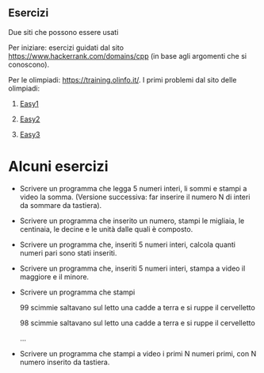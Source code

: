 ## Esercizi

Due siti che possono essere usati

Per iniziare: esercizi guidati dal sito https://www.hackerrank.com/domains/cpp (in base agli argomenti che si conoscono).

Per le olimpiadi: https://training.olinfo.it/. I primi problemi dal sito delle olimpiadi:

1. [Easy1](https://training.olinfo.it/#/task/easy1/statement)

2. [Easy2](https://training.olinfo.it/#/task/easy2/statement)

3. [Easy3](https://training.olinfo.it/#/task/easy3/statement)

# Alcuni esercizi

<!--Input e output-->
* Scrivere un programma che legga 5 numeri interi, li sommi e stampi a video la somma. (Versione successiva: far inserire il numero N di interi da sommare da tastiera).

* Scrivere un programma che inserito un numero, stampi le migliaia, le centinaia, le decine e le unità dalle quali è composto.

<!--If else-->
* Scrivere un programma che, inseriti 5 numeri interi, calcola quanti numeri pari sono stati inseriti.

* Scrivere un programma che, inseriti 5 numeri interi, stampa a video il maggiore e il minore.

<!--Ciclo for-->
* Scrivere un programma che stampi 

  99 scimmie saltavano sul letto una cadde a terra e si ruppe il cervelletto
  
  98 scimmie saltavano sul letto una cadde a terra e si ruppe il cervelletto
  
  ...

* Scrivere un programma che stampi a video i primi N numeri primi, con N numero inserito da tastiera.

